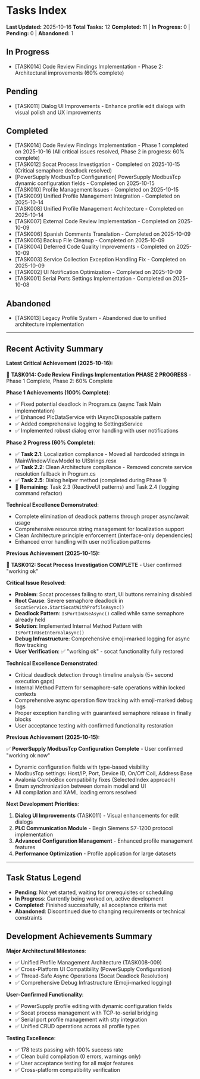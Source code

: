 # Tasks Index

**Last Updated:** 2025-10-16
**Total Tasks:** 12
**Completed:** 11 | **In Progress:** 0 | **Pending:** 0 | **Abandoned:** 1

## In Progress

- [TASK014] Code Review Findings Implementation - Phase 2: Architectural improvements (60% complete)

## Pending

- [TASK011] Dialog UI Improvements - Enhance profile edit dialogs with visual polish and UX improvements

## Completed

- [TASK014] Code Review Findings Implementation - Phase 1 completed on 2025-10-16 (All critical issues resolved, Phase 2 in progress: 60% complete)
- [TASK012] Socat Process Investigation - Completed on 2025-10-15 (Critical semaphore deadlock resolved)
- [PowerSupply ModbusTcp Configuration] PowerSupply ModbusTcp dynamic configuration fields - Completed on 2025-10-15
- [TASK010] Profile Management Issues - Completed on 2025-10-15
- [TASK009] Unified Profile Management Integration - Completed on 2025-10-14
- [TASK008] Unified Profile Management Architecture - Completed on 2025-10-14
- [TASK007] External Code Review Implementation - Completed on 2025-10-09
- [TASK006] Spanish Comments Translation - Completed on 2025-10-09
- [TASK005] Backup File Cleanup - Completed on 2025-10-09
- [TASK004] Deferred Code Quality Improvements - Completed on 2025-10-09
- [TASK003] Service Collection Exception Handling Fix - Completed on 2025-10-09
- [TASK002] UI Notification Optimization - Completed on 2025-10-09
- [TASK001] Serial Ports Settings Implementation - Completed on 2025-10-08

## Abandoned

- [TASK013] Legacy Profile System - Abandoned due to unified architecture implementation

---

## Recent Activity Summary

**Latest Critical Achievement (2025-10-16):**

🎉 **TASK014: Code Review Findings Implementation PHASE 2 PROGRESS** - Phase 1 Complete, Phase 2: 60% Complete

**Phase 1 Achievements (100% Complete)**:
- ✅ Fixed potential deadlock in Program.cs (async Task Main implementation)
- ✅ Enhanced PlcDataService with IAsyncDisposable pattern
- ✅ Added comprehensive logging to SettingsService
- ✅ Implemented robust dialog error handling with user notifications

**Phase 2 Progress (60% Complete)**:
- ✅ **Task 2.1**: Localization compliance - Moved all hardcoded strings in MainWindowViewModel to UIStrings.resx
- ✅ **Task 2.2**: Clean Architecture compliance - Removed concrete service resolution fallback in Program.cs
- ✅ **Task 2.5**: Dialog helper method (completed during Phase 1)
- 🔄 **Remaining**: Task 2.3 (ReactiveUI patterns) and Task 2.4 (logging command refactor)

**Technical Excellence Demonstrated**:
- Complete elimination of deadlock patterns through proper async/await usage
- Comprehensive resource string management for localization support
- Clean Architecture principle enforcement (interface-only dependencies)
- Enhanced error handling with user notification patterns

**Previous Achievement (2025-10-15):**

🎉 **TASK012: Socat Process Investigation COMPLETE** - User confirmed "working ok"

**Critical Issue Resolved**:
- **Problem**: Socat processes failing to start, UI buttons remaining disabled
- **Root Cause**: Severe semaphore deadlock in `SocatService.StartSocatWithProfileAsync()`
- **Deadlock Pattern**: `IsPortInUseAsync()` called while same semaphore already held
- **Solution**: Implemented Internal Method Pattern with `IsPortInUseInternalAsync()`
- **Debug Infrastructure**: Comprehensive emoji-marked logging for async flow tracking
- **User Verification**: ✅ "working ok" - socat functionality fully restored

**Technical Excellence Demonstrated**:
- Critical deadlock detection through timeline analysis (5+ second execution gaps)
- Internal Method Pattern for semaphore-safe operations within locked contexts
- Comprehensive async operation flow tracking with emoji-marked debug logs
- Proper exception handling with guaranteed semaphore release in finally blocks
- User acceptance testing with confirmed functionality restoration

**Previous Achievement (2025-10-15):**

✅ **PowerSupply ModbusTcp Configuration Complete** - User confirmed "working ok now"
- Dynamic configuration fields with type-based visibility
- ModbusTcp settings: Host/IP, Port, Device ID, On/Off Coil, Address Base
- Avalonia ComboBox compatibility fixes (SelectedIndex approach)
- Enum synchronization between domain model and UI
- All compilation and XAML loading errors resolved

**Next Development Priorities**:

1. **Dialog UI Improvements** (TASK011) - Visual enhancements for edit dialogs
2. **PLC Communication Module** - Begin Siemens S7-1200 protocol implementation
3. **Advanced Configuration Management** - Enhanced profile management features
4. **Performance Optimization** - Profile application for large datasets

---

## Task Status Legend

- **Pending**: Not yet started, waiting for prerequisites or scheduling
- **In Progress**: Currently being worked on, active development
- **Completed**: Finished successfully, all acceptance criteria met
- **Abandoned**: Discontinued due to changing requirements or technical constraints

## Development Achievements Summary

**Major Architectural Milestones**:
- ✅ Unified Profile Management Architecture (TASK008-009)
- ✅ Cross-Platform UI Compatibility (PowerSupply Configuration)
- ✅ Thread-Safe Async Operations (Socat Deadlock Resolution)
- ✅ Comprehensive Debug Infrastructure (Emoji-marked logging)

**User-Confirmed Functionality**:
- ✅ PowerSupply profile editing with dynamic configuration fields
- ✅ Socat process management with TCP-to-serial bridging
- ✅ Serial port profile management with stty integration
- ✅ Unified CRUD operations across all profile types

**Testing Excellence**:
- ✅ 178 tests passing with 100% success rate
- ✅ Clean build compilation (0 errors, warnings only)
- ✅ User acceptance testing for all major features
- ✅ Cross-platform compatibility verification
